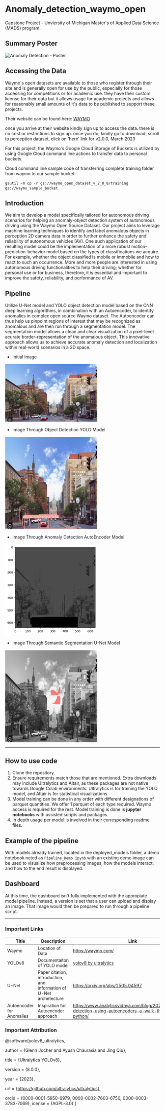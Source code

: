 # Anomaly_detection_waymo_open
Capstone Project - Unviersity of Michigan Master's of Applied Data Science (MADS) program. 



## Summary Poster

![Anomaly Detection - Poster](https://github.com/nixu0617/Way-Anomaly-Detection_DL/assets/145882602/b05e9c3d-9118-4273-b711-f13e6a2b9b9f)




## Accessing the Data
Waymo's open datasets are available to those who register through their site and is generally open for use by the public, especially for those accessing for competitions or for academic use. they have their custom license for their data but it allows usage for academic projects and allows for reasonably small amounts of it's  data  to be published to support these projects.

Their website can be found here: [WAYMO](https://waymo.com/open/)

once you arrive at their website kindly sign up to access the data. there is no cost or restrictions to sign up. once you do, kindly go to download, scroll to perception dataset, click on 'here' link for v2.0.0, March 2023

For this project, the Waymo's Google Cloud Storage of Buckets is utilized by using Google Cloud command line actions to transfer data to personal buckets.

Cloud command line sample code of transferring complete training folder from waymo to our sample bucket:
```
gsutil -m cp -r gs://waymo_open_dataset_v_2_0_0/training gs://waymo_sample_bucket
```

## Introduction
We aim to develop a model specifically tailored for autonomous driving scenarios for helping an anomaly-object detection system of autonomous driving using the Waymo Open Source Dataset. Our project aims to leverage machine learning techniques to identify and label anomalous objects in perception 2D camera data in order to further enhance the safety and reliability of autonomous vehicles (AV). One such application of our resulting model could be the implementation of a more robust motion-prediction-behavior model based on the types of classifications we acquire. For example, whether the object classified is mobile or immobile and how to react to such an occurrence. More and more people are interested in using autonomous driving functionalities to help their driving; whether for personal use or for business, therefore, it is essential and important to improve the safety, reliability, and performance of AV.

## Pipeline
Utilize U-Net model and YOLO object detection model based on the CNN deep learning algorithms, in combination with an Autoencoder, to identify anomalies in complex open source Waymo dataset. The Autoencoder can thus help us pinpoint regions of interest that may be recognized as anomalous and are then run through a segmentation model. The segmentation model allows a clean and clear visualization of a pixel-level acurate border-representation of the anomalous object. This innovative approach allows us to achieve accurate anomaly detection and localization within real-world scenarios in a 2D space.

- Initial Image
<img src="/Reference_Images/test.jpg" width="300">

- Image Through Object Detection YOLO Model
<img src="/Reference_Images/download.png" width="300">

- Image Through Anomaly Detection AutoEncoder Model
<img src="/Reference_Images/download (1).png" width="300">

- Image Through Semantic Segmentation U-Net Model
<img src="/Reference_Images/seg.png" width="300">

---------------------------
## How to use code
1. Clone the repository.
2. Ensure requirements match those that are mentioned. Extra downloads may include Ultralytics and Altair, as these packages are not native towards Google Colab environments. Ultralytics is for training the YOLO model, and Altair is for statistical visualizations.
3. Model training can be done in any order with different designations of parquet quantities. We offer 1 parquet of each type required. Waymo access is required for the rest. Model training is done is **jupyter notebooks** with assisted scripts and packages. 
4. In depth usage per model is involved in their corresponding readme files.

## Example of the pipeline
With models already trained, located in the deployed_models folder, a demo notebook noted as ```Pipeline_Demo.ipynb``` with an existing demo image can be used to visualize how preprocessing images, how the models interact, and how to the end result is displayed.

## Dashboard
At this time, the dashboard isn't fully implemented with the appropiate model pipeline. Instead, a version is set that a user can upload and display an image. That image would then be prepared to run through a pipeline script. 

-------------------------------------------------------------------------------------------------------------------

### Important Links

| Title | Description | Link |
|-------|-------------|--------|
| Waymo | Location of Data | https://waymo.com/ | 
| YOLOv8 | Documentaiton of YOLO model | [yolov8 by ultralytics](https://docs.ultralytics.com/models/yolov8/) |
| U-Net | Paper citation, introduction, and information of U-Net archetecture | https://arxiv.org/abs/1505.04597 |
| Autoencoder for Anomalies | Inspiration for Autoencoder approach | https://www.analyticsvidhya.com/blog/2021/05/anomaly-detection-using-autoencoders-a-walk-through-in-python/ |

### Important Attribution

@software{yolov8_ultralytics,

author = {Glenn Jocher and Ayush Chaurasia and Jing Qiu},

title = {Ultralytics YOLOv8},

version = {8.0.0},

year = {2023},

url = {https://github.com/ultralytics/ultralytics},

orcid = {0000-0001-5950-6979, 0000-0002-7603-6750, 0000-0003-3783-7069},
icense = {AGPL-3.0}
}

